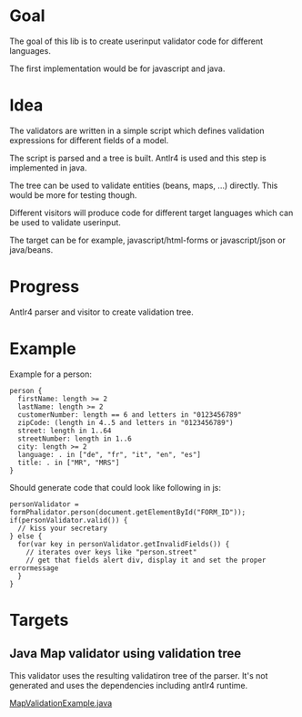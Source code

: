 Goal
====

The goal of this lib is to create userinput validator code for different languages.

The first implementation would be for javascript and java.

Idea
====

The validators are written in a simple script which defines validation expressions for different fields of a model.

The script is parsed and a tree is built. Antlr4 is used and this step is implemented in java.

The tree can be used to validate entities (beans, maps, ...) directly. This would be more for testing though.

Different visitors will produce code for different target languages which can be used to validate userinput.

The target can be for example, javascript/html-forms or javascript/json or java/beans.

Progress
========

Antlr4 parser and visitor to create validation tree.

Example
=======

Example for a person:

    person {
      firstName: length >= 2
      lastName: length >= 2
      customerNumber: length == 6 and letters in "0123456789"
      zipCode: (length in 4..5 and letters in "0123456789")
      street: length in 1..64
      streetNumber: length in 1..6
      city: length >= 2
      language: . in ["de", "fr", "it", "en", "es"]
      title: . in ["MR", "MRS"]
    }

Should generate code that could look like following in js:
    
    personValidator = formPhalidator.person(document.getElementById("FORM_ID"));
    if(personValidator.valid()) {
      // kiss your secretary
    } else {
      for(var key in personValidator.getInvalidFields()) {
        // iterates over keys like "person.street"
        // get that fields alert div, display it and set the proper errormessage
      }
    }

Targets
=======

Java Map validator using validation tree
----------------------------------------

This validator uses the resulting validatiron tree of the parser. It's not generated and uses the dependencies including antlr4 runtime.

[MapValidationExample.java](examples/java/src/ch/kerbtier/phalidator/examples/MapValidationExample.java) 

